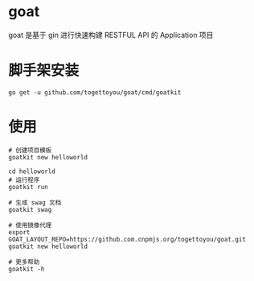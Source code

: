# goat

goat 是基于 gin 进行快速构建 RESTFUL API 的 Application 项目

# 脚手架安装

```
go get -u github.com/togettoyou/goat/cmd/goatkit
```

# 使用

```
# 创建项目模板
goatkit new helloworld

cd helloworld
# 运行程序
goatkit run

# 生成 swag 文档
goatkit swag

# 使用镜像代理
export GOAT_LAYOUT_REPO=https://github.com.cnpmjs.org/togettoyou/goat.git
goatkit new helloworld

# 更多帮助
goatkit -h
```
